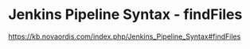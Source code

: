 # Jenkins Pipeline Syntax - findFiles

https://kb.novaordis.com/index.php/Jenkins_Pipeline_Syntax#findFiles

